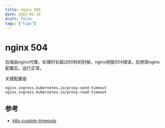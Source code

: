 ```yaml
---
title: nginx 504
date: 2022-01-18
draft: false
tags: ["tips"]
---
```


# nginx 504

后端由nginx代理，处理时长超过60秒的时候，nginx侧报504错误，后修改nginx配置后，运行正常。

关键配置是

```
nginx.ingress.kubernetes.io/proxy-send-timeout
nginx.ingress.kubernetes.io/proxy-read-timeout
```

## 参考

- [k8s-custom-timeouts](https://kubernetes.github.io/ingress-nginx/user-guide/nginx-configuration/annotations/#custom-timeouts)
